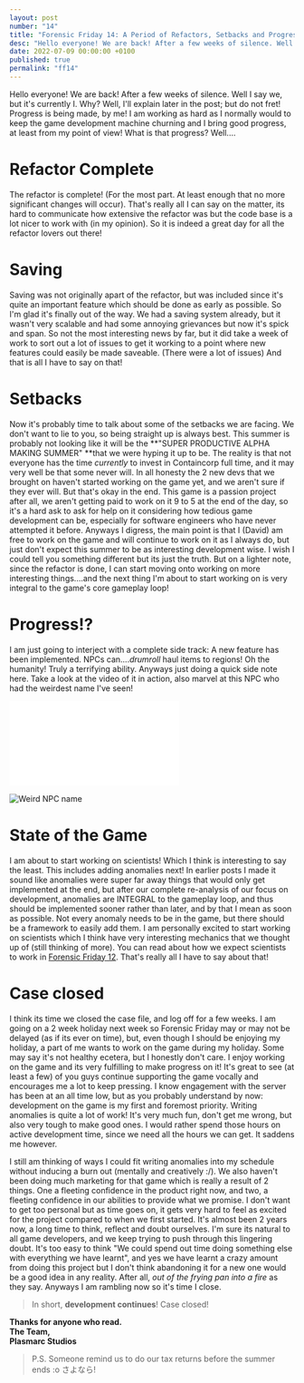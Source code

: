 ```yaml
---
layout: post
number: "14"
title: "Forensic Friday 14: A Period of Refactors, Setbacks and Progress!? Hauling!"
desc: "Hello everyone! We are back! After a few weeks of silence. Well I say we, but it's currently I. Why? Well, I'll explain later in the post; but do not fret! Progress is being made, by me! I am working as hard as I normally would to keep the game development machine churning and I bring good progress, at least from my point of view! What is that progress? Well...."
date: 2022-07-09 00:00:00 +0100
published: true
permalink: "ff14"
---
```


Hello everyone! We are back! After a few weeks of silence. Well I say we, but it's currently I. Why? Well, I'll explain later in the post; but do not fret! Progress is being made, by me! I am working as hard as I normally would to keep the game development machine churning and I bring good progress, at least from my point of view! What is that progress? Well....

# Refactor Complete

The refactor is complete! (For the most part. At least enough that no more significant changes will occur). That's really all I can say on the matter, its hard to communicate how extensive the refactor was but the code base is a lot nicer to work with (in my opinion). So it is indeed a great day for all the refactor lovers out there!

# Saving

Saving was not originally apart of the refactor, but was included since it's quite an important feature which should be done as early as possible. So I'm glad it's finally out of the way. We had a saving system already, but it wasn't very scalable and had some annoying grievances but now it's spick and span. So not the most interesting news by far, but it did take a week of work to sort out a lot of issues to get it working to a point where new features could easily be made saveable. (There were a lot of issues) And that is all I have to say on that!

# Setbacks

Now it's probably time to talk about some of the setbacks we are facing. We don't want to lie to you, so being straight up is always best. This summer is probably not looking like it will be the **"SUPER PRODUCTIVE ALPHA MAKING SUMMER" **that we were hyping it up to be. The reality is that not everyone has the time *currently* to invest in Containcorp full time, and it may very well be that some never will. In all honesty the 2 new devs that we brought on haven't started working on the game yet, and we aren't sure if they ever will. But that's okay in the end. This game is a passion project after all, we aren't getting paid to work on it 9 to 5 at the end of the day, so it's a hard ask to ask for help on it considering how tedious game development can be, especially for software engineers who have never attempted it before. Anyways I digress, the main point is that I (David) am free to work on the game and will continue to work on it as I always do, but just don't expect this summer to be as interesting development wise. I wish I could tell you something different but its just the truth. But on a lighter note, since the refactor is done, I can start moving onto working on more interesting things....and the next thing I'm about to start working on is very integral to the game's core gameplay loop!

# Progress!?

I am just going to interject with a complete side track: A new feature has been implemented. NPCs can....*drumroll* haul items to regions! Oh the humanity! Truly a terrifying ability. Anyways just doing a quick side note here. Take a look at the video of it in action, also marvel at this NPC who had the weirdest name I've seen!

<iframe src="./forensic-friday-media/ff14/hauling_1.mp4" frameborder="0" allowfullscreen></iframe>

![Weird NPC name](./forensic-friday-media/ff14/weirdNPC.png)

# State of the Game

I am about to start working on scientists! Which I think is interesting to say the least. This includes adding anomalies next! In earlier posts I made it sound like anomalies were super far away things that would only get implemented at the end, but after our complete re-analysis of our focus on development, anomalies are INTEGRAL to the gameplay loop, and thus should be implemented sooner rather than later, and by that I mean as soon as possible. Not every anomaly needs to be in the game, but there should be a framework to easily add them. I am personally excited to start working on scientists which I think have very interesting mechanics that we thought up of (still thinking of more). You can read about how we expect scientists to work in [Forensic Friday 12](/ff12). That's really all I have to say about that! 

# Case closed

I think its time we closed the case file, and log off for a few weeks. I am going on a 2 week holiday next week so Forensic Friday may or may not be delayed (as if its ever on time), but, even though I should be enjoying my holiday, a part of me wants to work on the game during my holiday. Some may say it's not healthy ecetera, but I honestly don't care. I enjoy working on the game and its very fulfilling to make progress on it! It's great to see (at least a few) of you guys continue supporting the game vocally and encourages me a lot to keep pressing. I know engagement with the server has been at an all time low, but as you probably understand by now: development on the game is my first and foremost priority. Writing anomalies is quite a lot of work! It's very much fun, don't get me wrong, but also very tough to make good ones. I would rather spend those hours on active development time, since we need all the hours we can get. It saddens me however. 

I still am thinking of ways I could fit writing anomalies into my schedule without inducing a burn out (mentally and creatively :/). We also haven't been doing much marketing for that game which is really a result of 2 things.  One a fleeting confidence in the product right now, and two, a fleeting confidence in our abilities to provide what we promise. I don't want to get too personal but as time goes on, it gets very hard to feel as excited for the project compared to when we first started. It's almost been 2 years now, a long time to think, reflect and doubt ourselves. I'm sure its natural to all game developers, and we keep trying to push through this lingering doubt. It's too easy to think "We could spend out time doing something else with everything we have learnt", and yes we have learnt a crazy amount from doing this project but I don't think abandoning it for a new one would be a good idea in any reality. After all, *out of the frying pan into a fire* as they say. Anyways I am rambling now so it's time I close.

> In short, **development continues**! Case closed!


**Thanks for anyone who read.**\
**The Team,**\
**Plasmarc Studios**

> P.S. Someone remind us to do our tax returns before the summer ends :o  さよなら!